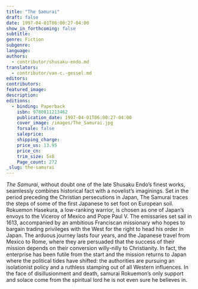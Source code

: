 ```yaml
---
title: "The Samurai"
draft: false
date: 1997-04-01T06:00:27-04:00
show_in_forthcoming: false
subtitle:
genre: Fiction
subgenre:
language:
authors:
  - contributor/shusaku-endo.md
translators:
  - contributor/van-c.-gessel.md
editors:
contributors:
featured_image:
description:
editions:
  - binding: Paperback
    isbn: 9780811213462
    publication_date: 1997-04-01T06:00:27-04:00
    cover_image: /images/The_Samurai.jpg
    forsale: false
    saleprice:
    shipping_charge:
    price_us: 13.95
    price_cn:
    trim_size: 5x8
    Page_count: 272
_slug: the-samurai
---
```


_The Samurai_, without doubt one of the late Shusaku Endo’s finest works, seamlessly combines historical fact with a novelist’s imaginings. Set in the period preceding the Christian persecutions in Japan, The Samurai traces the steps of some of the first Japanese to set foot on European soil. Rokuemon Hasekura, a low-ranking warrior, is chosen as one of Japan’s envoys to the Viceroy of Mexico and Pope Paul V. The emissaries set sail in 1613, accompanied by an ambitious Franciscan missionary who hopes to bargain trading privileges with the West for the right to head his order in Japan. The arduous journey lasts four years, and the Japanese travel from Mexico to Rome, where they are persuaded that the success of their mission depends on their conversion willy-nilly to Christianity. In fact, the enterprise has been futile from the start and the mission returns to Japan where the political tides have shifted: the authorities are pursuing an isolationist policy and a ruthless stamping out of all Western influences. In the face of disillusionment and death, samurai Rokuemon’s only support and solace come from the spiritual lord he is not even sure he believes in.

